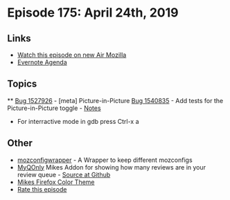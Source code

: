 # Episode 175: April 24th, 2019

## Links
* [Watch this episode on new Air Mozilla](https://air.mozilla.org/event-redirect/327283/)
* [Evernote Agenda](https://www.evernote.com/shard/s434/client/snv?noteGuid=194f4d69-87f8-40f8-ad5b-73f60065d0dc&noteKey=cd04fef670b28a08&sn=https%3A%2F%2Fwww.evernote.com%2Fshard%2Fs434%2Fsh%2F194f4d69-87f8-40f8-ad5b-73f60065d0dc%2Fcd04fef670b28a08&title=April%2B24th%252C%2B2019%2B-%2BEpisode%2B175)

## Topics
** [Bug 1527926](https://bugzilla.mozilla.org/show_bug.cgi?id=1527926) - [meta] Picture-in-Picture
 [Bug 1540835](https://bugzilla.mozilla.org/show_bug.cgi?id=1540835) - Add tests for the Picture-in-Picture toggle - [Notes](https://www.evernote.com/shard/s434/client/snv?noteGuid=ce0f04c6-803e-4d57-bad6-75f3c7236d0f&noteKey=ccffdece4cc3a654&sn=https%3A%2F%2Fwww.evernote.com%2Fshard%2Fs434%2Fsh%2Fce0f04c6-803e-4d57-bad6-75f3c7236d0f%2Fccffdece4cc3a654&title=Bug%2B1540835%2B-%2BAdd%2Btests%2Bfor%2Bthe%2BPicture-in-Picture%2Btoggle)
* For interractive mode in gdb press Ctrl-x a

## Other
* [mozconfigwrapper](https://github.com/ahal/mozconfigwrapper) - A Wrapper to keep different mozconfigs
* [MyQOnly](https://addons.mozilla.org/en-US/firefox/addon/myqonly/) Mikes Addon for showing how many reviews are in your review queue - [Source at Github](https://github.com/mikeconley/myqonly)
* [Mikes Firefox Color Theme](https://addons.mozilla.org/en-US/firefox/addon/electricbluegaloo/)
* [Rate this episode](https://forms.gle/47HQARyEGvYm7Vjx8)
